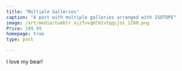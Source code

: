 ```yaml
---
title: "Multiple Galleries"
caption: "A post with multiple galleries arranged with ISOTOPE"
image: /art/media/tumblr_ojzfvvqKCH1vtqqcjo1_1280.png
Price: 199.99
homepage: true
type: post

---
```

I love my bear!
